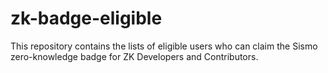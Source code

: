 # zk-badge-eligible
 This repository contains the lists of eligible users who can claim the Sismo zero-knowledge badge for ZK Developers and Contributors.
